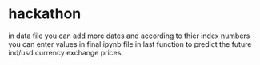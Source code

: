 # hackathon

in data file you can add more dates and according to thier index numbers
you can enter values in final.ipynb file in last function to predict the
future ind/usd currency exchange prices.


